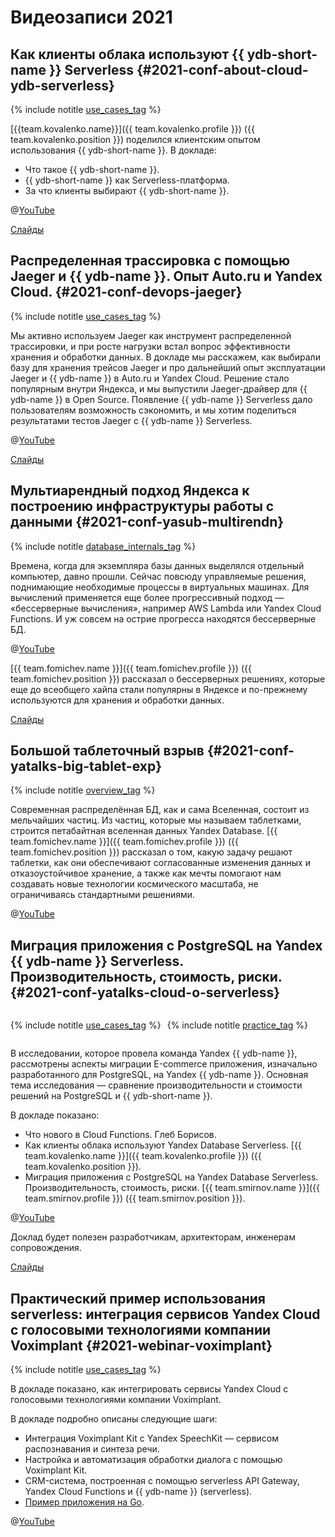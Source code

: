 # Видеозаписи 2021

## Как клиенты облака используют {{ ydb-short-name }} Serverless {#2021-conf-about-cloud-ydb-serverless}

{% include notitle [use_cases_tag](../_includes/tags.md#use_cases) %}

[{{team.kovalenko.name}}]({{ team.kovalenko.profile }}) ({{ team.kovalenko.position }}) поделился клиентским опытом использования {{ ydb-short-name }}. В докладе:

* Что такое {{ ydb-short-name }}.
* {{ ydb-short-name }} как Serverless-платформа.
* За что клиенты выбирают {{ ydb-short-name }}.

@[YouTube](https://www.youtube.com/live/8bgtMxkduV8?si=yoyWw_uqSfwgReou)


[Слайды](https://presentations.ydb.tech/2021/ru/about_cloud_serverless/presentation.pdf)

## Распределенная трассировка с помощью Jaeger и {{ ydb-name }}. Опыт Auto.ru и Yandex Cloud. {#2021-conf-devops-jaeger}

{% include notitle [use_cases_tag](../_includes/tags.md#use_cases) %}

Мы активно используем Jaeger как инструмент распределенной трассировки, и при росте нагрузки встал вопрос эффективности хранения и обработки данных. В докладе мы расскажем, как выбирали базу для хранения трейсов Jaeger и про дальнейший опыт эксплуатации Jaeger и {{ ydb-name }} в Auto.ru и Yandex Cloud. Решение стало популярным внутри Яндекса, и мы выпустили Jaeger-драйвер для {{ ydb-name }} в Open Source. Появление {{ ydb-name }} Serverless дало пользователям возможность сэкономить, и мы хотим поделиться результатами тестов Jaeger с {{ ydb-name }} Serverless.

@[YouTube](https://youtu.be/J0OT8Qxbsvc)

[Слайды](https://presentations.ydb.tech/2021/ru/devops_conf/presentation.pdf)

## Мультиарендный подход Яндекса к построению инфраструктуры работы с данными {#2021-conf-yasub-multirendn}

{% include notitle [database_internals_tag](../_includes/tags.md#database_internals) %}

Времена, когда для экземпляра базы данных выделялся отдельный компьютер, давно прошли. Сейчас повсюду управляемые решения, поднимающие необходимые процессы в виртуальных машинах. Для вычислений применяется еще более прогрессивный подход — «бессерверные вычисления», например AWS Lambda или Yandex Cloud Functions. И уж совсем на острие прогресса находятся бессерверные БД.

@[YouTube](https://www.youtube.com/watch?v=35Q2338ywEw&t=4282s)

[{{ team.fomichev.name }}]({{ team.fomichev.profile }}) ({{ team.fomichev.position }}) рассказал о бессерверных решениях, которые еще до всеобщего хайпа стали популярны в Яндексе и по-прежнему используются для хранения и обработки данных.

[Слайды](https://presentations.ydb.tech/2021/ru/ya_subbotnic_infrastructure/presentation.pdf)

## Большой таблеточный взрыв {#2021-conf-yatalks-big-tablet-exp}

{% include notitle [overview_tag](../_includes/tags.md#overview) %}

Современная распределённая БД, как и сама Вселенная, состоит из мельчайших частиц. Из частиц, которые мы называем таблетками, строится петабайтная вселенная данных Yandex Database. [{{ team.fomichev.name }}]({{ team.fomichev.profile }}) ({{ team.fomichev.position }}) рассказал о том, какую задачу решают таблетки, как они обеспечивают согласованные изменения данных и отказоустойчивое хранение, а также как мечты помогают нам создавать новые технологии космического масштаба, не ограничиваясь стандартными решениями.

@[YouTube](https://www.youtube.com/watch?v=Ay6_ffxK4us&t=7076s)

## Миграция приложения с PostgreSQL на Yandex {{ ydb-name }} Serverless. Производительность, стоимость, риски. {#2021-conf-yatalks-cloud-o-serverless}

<div style="display:flex; flex-direction: row; justify-content: flex-start; flex-wrap: wrap; column-gap: 10px;">

{% include notitle [use_cases_tag](../_includes/tags.md#use_cases) %}

{% include notitle [practice_tag](../_includes/tags.md#practice) %}

</div>

В исследовании, которое провела команда Yandex {{ ydb-name }}, рассмотрены аспекты миграции Е-commerce приложения, изначально разработанного для PostgreSQL, на Yandex {{ ydb-name }}. Основная тема исследования — сравнение производительности и стоимости решений на PostgreSQL и {{ ydb-short-name }}.

В докладе показано:

* Что нового в Cloud Functions. Глеб Борисов.
* Как клиенты облака используют Yandex Database Serverless. [{{ team.kovalenko.name }}]({{ team.kovalenko.profile }}) ({{ team.kovalenko.position }}).
* Миграция приложения с PostgreSQL на Yandex Database Serverless. Производительность, стоимость, риски. [{{ team.smirnov.name }}]({{ team.smirnov.profile }}) ({{ team.smirnov.position }}).

@[YouTube](https://www.youtube.com/watch?v=8bgtMxkduV8&t=3946s)

Доклад будет полезен разработчикам, архитекторам, инженерам сопровождения.

[Слайды](https://presentations.ydb.tech/2021/ru/about_cloud_postgresql_migration/presentation.pdf)

## Практический пример использования serverless: интеграция сервисов Yandex Cloud с голосовыми технологиями компании Voximplant {#2021-webinar-voximplant}

{% include notitle [use_cases_tag](../_includes/tags.md#use_cases) %}

В докладе показано, как интегрировать сервисы Yandex Cloud с голосовыми технологиями компании Voximplant.

В докладе подробно описаны следующие шаги:

* Интеграция Voximplant Kit с Yandex SpeechKit — сервисом распознавания и синтеза речи.
* Настройка и автоматизация обработки диалога с помощью Voximplant Kit.
* CRM-система, построенная с помощью serverless API Gateway, Yandex Cloud Functions и {{ ydb-name }} (serverless).
* [Пример приложения на Go](https://github.com/yandex-cloud/examples/tree/master/serverless/serverless_voximplant).

@[YouTube](https://youtu.be/mB0Wpn2473U)

